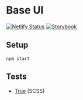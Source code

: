 # Base UI

[![Netlify Status](https://api.netlify.com/api/v1/badges/84025acb-63f5-40e0-b105-4ff4a0dd4e14/deploy-status)](https://app.netlify.com/sites/josephfusco-base-ui/deploys)
[![Storybook](https://cdn.jsdelivr.net/gh/storybookjs/brand@master/badge/badge-storybook.svg)](https://josephfusco-base-ui.netlify.com)

## Setup

```shell
npm start
```

## Tests

- [True](https://www.oddbird.net/true/docs/) (SCSS)
